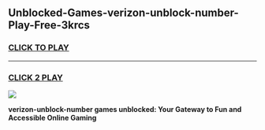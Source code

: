
## Unblocked-Games-verizon-unblock-number-Play-Free-3krcs
<h3>
<a href="https://premium76.site?title=verizon-unblock-number&ref=21A">CLICK TO PLAY</a></h3>
<hr>

<h3>
<a href="https://premium76.site?title=verizon-unblock-number&ref=21A">CLICK 2 PLAY</a>
  
</h3>

<a href="https://premium76.site?title=verizon-unblock-number&ref=21A"><img src="https://clearcache.store/games.png"></a>


**verizon-unblock-number games unblocked: Your Gateway to Fun and Accessible Online Gaming**
